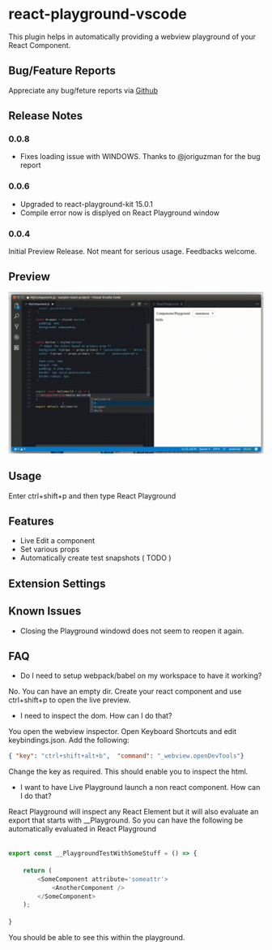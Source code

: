# react-playground-vscode

This plugin helps in automatically providing a webview playground of your React Component.

## Bug/Feature Reports

Appreciate any bug/feture reports via [Github](https://github.com/wmira/react-playground-vscode/issues)

## Release Notes

### 0.0.8

* Fixes loading issue with WINDOWS. Thanks to @joriguzman for the bug report

### 0.0.6

* Upgraded to react-playground-kit 15.0.1
* Compile error now is displyed on React Playground window

### 0.0.4

Initial Preview Release. Not meant for serious usage. Feedbacks welcome.

## Preview

![Preview](preview.gif)

## Usage


Enter ctrl+shift+p and then type React Playground

## Features

* Live Edit a component
* Set various props
* Automatically create test snapshots ( TODO )

## Extension Settings


## Known Issues

* Closing the Playground windowd does not seem to reopen it again.


## FAQ

* Do I need to setup webpack/babel on my workspace to have it working?

No. You can have an empty dir. Create your react component and use ctrl+shift+p to 
open the live preview.

* I need to inspect the dom. How can I do that?

You open the webview inspector. Open Keyboard Shortcuts and edit keybindings.json. Add the following:

```json
{ "key": "ctrl+shift+alt+b",  "command": "_webview.openDevTools"}     
```

Change the key as required. This should enable you to inspect the html.

* I want to have Live Playground launch a non react component. How can I do that?

React Playground will inspect any React Element but it will also evaluate an export that
starts with __Playground. So you can have the following be automatically evaluated
in React Playground

```javascript

export const __PlaygroundTestWithSomeStuff = () => {

    return (
        <SomeComponent attribute='someattr'>
            <AnotherComponent />
        </SomeComponent>
    );

}
```

You should be able to see this within the playground.